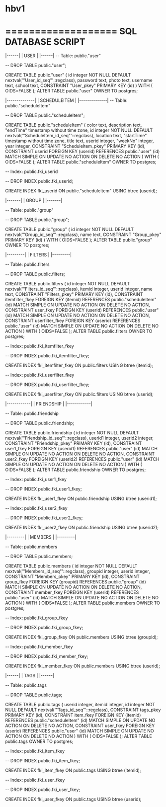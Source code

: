 # hbv1

===================
SQL DATABASE SCRIPT
===================

|------|
| USER |
|------|
-- Table: public."user"

-- DROP TABLE public."user";

CREATE TABLE public."user"
(
  id integer NOT NULL DEFAULT nextval('"User_id_seq"'::regclass),
  password text,
  photo text,
  username text,
  school text,
  CONSTRAINT "User_pkey" PRIMARY KEY (id)
)
WITH (
  OIDS=FALSE
);
ALTER TABLE public."user"
  OWNER TO postgres;


|--------------|
| SCHEDULEITEM |
|--------------|
-- Table: public."scheduleItem"

-- DROP TABLE public."scheduleItem";

CREATE TABLE public."scheduleItem"
(
  color text,
  description text,
  "endTime" timestamp without time zone,
  id integer NOT NULL DEFAULT nextval('"ScheduleItem_id_seq"'::regclass),
  location text,
  "startTime" timestamp without time zone,
  title text,
  userid integer,
  "weekNo" integer,
  year integer,
  CONSTRAINT "ScheduleItem_pkey" PRIMARY KEY (id),
  CONSTRAINT userid FOREIGN KEY (userid)
      REFERENCES public."user" (id) MATCH SIMPLE
      ON UPDATE NO ACTION ON DELETE NO ACTION
)
WITH (
  OIDS=FALSE
);
ALTER TABLE public."scheduleItem"
  OWNER TO postgres;

-- Index: public.fki_userid

-- DROP INDEX public.fki_userid;

CREATE INDEX fki_userid
  ON public."scheduleItem"
  USING btree
  (userid);


|-------|
| GROUP |
|-------|

-- Table: public."group"

-- DROP TABLE public."group";

CREATE TABLE public."group"
(
  id integer NOT NULL DEFAULT nextval('"Group_id_seq"'::regclass),
  name text,
  CONSTRAINT "Group_pkey" PRIMARY KEY (id)
)
WITH (
  OIDS=FALSE
);
ALTER TABLE public."group"
  OWNER TO postgres;




|---------|
| FILTERS |
|---------|

-- Table: public.filters

-- DROP TABLE public.filters;

CREATE TABLE public.filters
(
  id integer NOT NULL DEFAULT nextval('"Filters_id_seq"'::regclass),
  itemid integer,
  userid integer,
  name text,
  CONSTRAINT "Filters_pkey" PRIMARY KEY (id),
  CONSTRAINT itemfilter_fkey FOREIGN KEY (itemid)
      REFERENCES public."scheduleItem" (id) MATCH SIMPLE
      ON UPDATE NO ACTION ON DELETE NO ACTION,
  CONSTRAINT user_fkey FOREIGN KEY (userid)
      REFERENCES public."user" (id) MATCH SIMPLE
      ON UPDATE NO ACTION ON DELETE NO ACTION,
  CONSTRAINT userfilter_fkey FOREIGN KEY (userid)
      REFERENCES public."user" (id) MATCH SIMPLE
      ON UPDATE NO ACTION ON DELETE NO ACTION
)
WITH (
  OIDS=FALSE
);
ALTER TABLE public.filters
  OWNER TO postgres;

-- Index: public.fki_itemfilter_fkey

-- DROP INDEX public.fki_itemfilter_fkey;

CREATE INDEX fki_itemfilter_fkey
  ON public.filters
  USING btree
  (itemid);

-- Index: public.fki_userfilter_fkey

-- DROP INDEX public.fki_userfilter_fkey;

CREATE INDEX fki_userfilter_fkey
  ON public.filters
  USING btree
  (userid);



|------------|
| FRIENDSHIP |
|------------|

-- Table: public.friendship

-- DROP TABLE public.friendship;

CREATE TABLE public.friendship
(
  id integer NOT NULL DEFAULT nextval('"Friendship_id_seq"'::regclass),
  userid1 integer,
  userid2 integer,
  CONSTRAINT "Friendship_pkey" PRIMARY KEY (id),
  CONSTRAINT user1_fkey FOREIGN KEY (userid1)
      REFERENCES public."user" (id) MATCH SIMPLE
      ON UPDATE NO ACTION ON DELETE NO ACTION,
  CONSTRAINT user2_fkey FOREIGN KEY (userid2)
      REFERENCES public."user" (id) MATCH SIMPLE
      ON UPDATE NO ACTION ON DELETE NO ACTION
)
WITH (
  OIDS=FALSE
);
ALTER TABLE public.friendship
  OWNER TO postgres;

-- Index: public.fki_user1_fkey

-- DROP INDEX public.fki_user1_fkey;

CREATE INDEX fki_user1_fkey
  ON public.friendship
  USING btree
  (userid1);

-- Index: public.fki_user2_fkey

-- DROP INDEX public.fki_user2_fkey;

CREATE INDEX fki_user2_fkey
  ON public.friendship
  USING btree
  (userid2);



|---------|
| MEMBERS |
|---------|

-- Table: public.members

-- DROP TABLE public.members;

CREATE TABLE public.members
(
  id integer NOT NULL DEFAULT nextval('"Members_id_seq"'::regclass),
  groupid integer,
  userid integer,
  CONSTRAINT "Members_pkey" PRIMARY KEY (id),
  CONSTRAINT group_fkey FOREIGN KEY (groupid)
      REFERENCES public."group" (id) MATCH SIMPLE
      ON UPDATE NO ACTION ON DELETE NO ACTION,
  CONSTRAINT member_fkey FOREIGN KEY (userid)
      REFERENCES public."user" (id) MATCH SIMPLE
      ON UPDATE NO ACTION ON DELETE NO ACTION
)
WITH (
  OIDS=FALSE
);
ALTER TABLE public.members
  OWNER TO postgres;

-- Index: public.fki_group_fkey

-- DROP INDEX public.fki_group_fkey;

CREATE INDEX fki_group_fkey
  ON public.members
  USING btree
  (groupid);

-- Index: public.fki_member_fkey

-- DROP INDEX public.fki_member_fkey;

CREATE INDEX fki_member_fkey
  ON public.members
  USING btree
  (userid);


|------|
| TAGS |
|------|

-- Table: public.tags

-- DROP TABLE public.tags;

CREATE TABLE public.tags
(
  userid integer,
  itemid integer,
  id integer NOT NULL DEFAULT nextval('"Tags_id_seq"'::regclass),
  CONSTRAINT tags_pkey PRIMARY KEY (id),
  CONSTRAINT item_fkey FOREIGN KEY (itemid)
      REFERENCES public."scheduleItem" (id) MATCH SIMPLE
      ON UPDATE NO ACTION ON DELETE NO ACTION,
  CONSTRAINT user_fkey FOREIGN KEY (userid)
      REFERENCES public."user" (id) MATCH SIMPLE
      ON UPDATE NO ACTION ON DELETE NO ACTION
)
WITH (
  OIDS=FALSE
);
ALTER TABLE public.tags
  OWNER TO postgres;

-- Index: public.fki_item_fkey

-- DROP INDEX public.fki_item_fkey;

CREATE INDEX fki_item_fkey
  ON public.tags
  USING btree
  (itemid);

-- Index: public.fki_user_fkey

-- DROP INDEX public.fki_user_fkey;

CREATE INDEX fki_user_fkey
  ON public.tags
  USING btree
  (userid);

